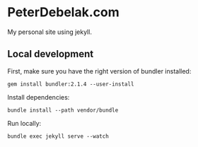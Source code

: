 PeterDebelak.com
==================

My personal site using jekyll.

## Local development

First, make sure you have the right version of bundler installed:

```shell
gem install bundler:2.1.4 --user-install
```

Install dependencies:

```
bundle install --path vendor/bundle
```

Run locally:

```
bundle exec jekyll serve --watch
```
